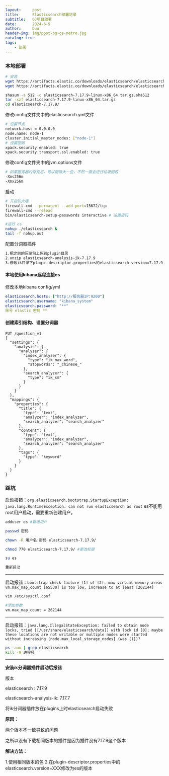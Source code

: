 ```yaml
---
layout:     post
title:      Elasticsearch部署记录
subtitle:   OJ项目部署
date:       2024-6-5
author:     Duu
header-img: img/post-bg-os-metro.jpg
catalog: true
tags:
    - 部署
---
```


### 本地部署

```bash
# 安装
wget https://artifacts.elastic.co/downloads/elasticsearch/elasticsearch-7.17.9-linux-x86_64.tar.gz
wget https://artifacts.elastic.co/downloads/elasticsearch/elasticsearch-7.17.9-linux-x86_64.tar.gz.sha512

shasum -a 512 -c elasticsearch-7.17.9-linux-x86_64.tar.gz.sha512 
tar -xzf elasticsearch-7.17.9-linux-x86_64.tar.gz
cd elasticsearch-7.17.9/
```

修改config文件夹中的elasticsearch.yml文件

```bash
# 设置节点
network.host = 0.0.0.0
node.name: node-1
cluster.initial_master_nodes: ["node-1"]
# 设置密码
xpack.security.enabled: true
xpack.security.transport.ssl.enabled: true
```

修改config文件夹中的jvm.options文件

```bash
# 如果服务器内存充足，可以稍微大一些，不然一直会进行垃圾回收
-Xms256m
-Xmx256m
```

启动

```bash
# 开启防火墙
firewall-cmd --permanent --add-port=15672/tcp
firewall-cmd --reload
bin/elasticsearch-setup-passwords interactive # 设置密码

#运行 es
nohup ./elasticsearch &
tail -f nohup.out
```

配置分词器插件

```bash
1.把之前的压缩包上传到plugin目录
2.unzip elasticsearch-analysis-ik-7.17.9
3.修改ik目录下plugin-descriptor.properties的elasticsearch.version=7.17.9
```

#### 本地使用kibana远程连接es

修改本地kibana  config/yml

```yaml
elasticsearch.hosts: ["http://服务器IP:9200"]
elasticsearch.username: "kibana_system"
elasticsearch.password: "**"
账号 elastic 密码 **
```

####  创建索引结构、设置分词器

``` 
PUT /question_v1
{
  "settings": {
    "analysis": {
      "analyzer": {
        "index_analyzer": {
          "type": "ik_max_word",  
          "stopwords": "_chinese_"  
        },
        "search_analyzer": {
          "type": "ik_sm"  
        }
      }
    }
  },
  "mappings": {
    "properties": {
      "title": {
        "type": "text",
        "analyzer": "index_analyzer",  
        "search_analyzer": "search_analyzer"
      },
      "content": {
        "type": "text",
        "analyzer": "index_analyzer",  
        "search_analyzer": "search_analyzer"
      },
      "tags": {
        "type": "keyword"
      }
    }
  }
}
```



###  踩坑

启动报错：`org.elasticsearch.bootstrap.StartupException: java.lang.RuntimeException: can not run elasticsearch as root` es不能用root用户启动，需要重新创建用户。

```bash
adduser es #新增用户

passwd 密码

chown -R 用户名:密码 elasticsearch-7.17.9/

chmod 770 elasticsearch-7.17.9/ #更改权限

su es

重新启动
```

---

启动报错：`bootstrap check failure [1] of [2]: max virtual memory areas vm.max_map_count [65530] is too low, increase to at least [262144]`

```bash
vim /etc/sysctl.conf

#添加参数
vm.max_map_count = 262144
```

----

启动报错：`java.lang.IllegalStateException: failed to obtain node locks, tried [[/usr/share/elasticsearch/data]] with lock id [0]; maybe these locations are not writable or multiple nodes were started without increasing [node.max_local_storage_nodes] (was [1])?`

```bash
ps -aux | grep elasticsearch
kill -9 进程号
```

----

**安装ik分词器插件启动后报错**

版本

elasticsearch : 7.17.9

elasticsearch-analysis-ik: 7.17.7

将ik分词器插件放在plugins上时elasticsearch启动失败

**原因：**

两个版本不一致导致的问题

之所以没有下载相同版本的插件是因为插件没有7.17.9这个版本

**解决方法：**

1.使用相同版本的包
2.在plugin-descriptor.properties中的elasticsearch.version=XXX修改为es的版本
